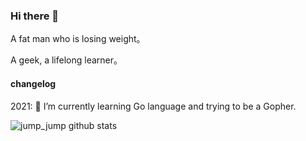 ### Hi there 👋

A fat man who is losing weight。

A geek, a lifelong learner。

#### changelog

2021:
🌱 I’m currently learning Go language and trying to be a Gopher.

![jump_jump github stats](https://github-readme-stats.vercel.app/api?username=wsafight&show_icons=true&theme=radical) 
<!--
**wsafight/wsafight** is a ✨ _special_ ✨ repository because its `README.md` (this file) appears on your GitHub profile.

Here are some ideas to get you started:

2021:



- 🔭 I’m currently working on ...
-  ...
- 👯 I’m looking to collaborate on ...
- 🤔 I’m looking for help with ...
- 💬 Ask me about ...
- 📫 How to reach me: ...
- 😄 Pronouns: ...
- ⚡ Fun fact: ...
-->
